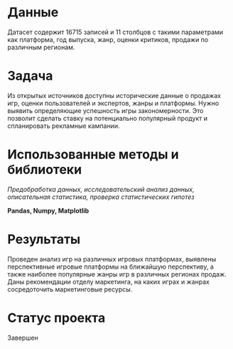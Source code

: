 # Данные
Датасет содержит 16715 записей и 11 столбцов с такими параметрами как платформа, год выпуска, жанр, оценки критиков, продажи по различным регионам.

# Задача
Из открытых источников доступны исторические данные о продажах игр, оценки пользователей и экспертов, жанры и платформы. Нужно выявить определяющие успешность игры закономерности. Это позволит сделать ставку на потенциально популярный продукт и спланировать рекламные кампании.

# Использованные методы и библиотеки
*Предобработка данных, исследовательский анализ данных, описательная статистика, проверка статистических гипотез*

**Pandas, Numpy, Matplotlib**

# Результаты
Проведен анализ игр на различных игровых платформах, выявлены перспективные игровые платформы на ближайшую перспективу, а также наиболее популярные жанры игр в различных регионах продаж. Даны рекомендации отделу маркетинга, на каких играх и жанрах сосредоточить маркетинговые ресурсы.

# Статус проекта
Завершен
